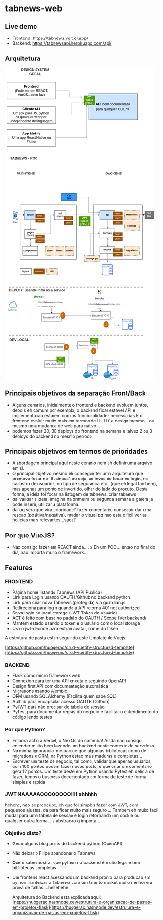 # tabnews-web

## Live demo

- Frontend: https://tabnews.vercel.app/
- Backend: https://tabnewsapi.herokuapp.com/api/

## Arquitetura

![Architecture](./tabnews-architecture.drawio.png)

## Principais objetivos da separação Front/Back

- Alguns cenarios, inicialmente o frontend e backend evoluem
  juntos, depois eh comum por exemplo, o backend ficar estavel
  API e implementacao estarem com as funcionalidades necessarias E o frontend evoluir muito mais em termos
  de UI, UX e design mesmo...
  ou mesmo uma mudanca de web para nativo...
- podemos fazer 20, 30 deploys do frontend na semana e talvez 2 ou 3 deploys do backend no mesmo periodo

## Principais objetivos em termos de prioridades

- A abordagem principal aqui neste cenario nem eh definir
  uma arquivo em si.
- O principal objetivo mesmo eh conseguir ter uma
  arquitetura que promove focar no 'Business', ou seja,
  ao inves de focar no login, no cadastro de usuarios,
  no tipo de seguranca etc.. (que eh legal tambem), mas apenas
  um ponto de invertido, olhar do lado do produto. Desta forma, a ideia foi focar na listagem de tabnews, criar tabnews
- dai validar a ideia, imagina na primeira ou segunda semana
  a galera ja pode inserir, utilizar a plataforma.
- dai oq sera que vira prioridade? fazer comentario, conseguir dar uma reacao (positiva/negativa), mudar o visual
  pq nao esta dificil ver as noticias mais relevantes...saca?

## Por que VueJS?

- Nao consigo fazer em REACT ainda.... :/
  Eh um POC....entao no final do dia, nao importa muito o framework...

## Features

### FRONTEND

- Página home listando Tabnews (API Publica)
- Link para Login usando OAUTH/Github no backend python
- Link para criar nova Tabnews (protegida) via guardian.js
- Redireciona para login quando a API retorna 401 not authorized
- Salva login no local storage (JWT Token do usuário)
- ACT é feito com base no padrão do OAUTH / Scope (Ver backend)
- Mantem estado usando o token e o usuário com o local storage
- Usa o jwt-decode para extrair avatar, nome do token

A estrutura de pasta estah seguindo este template de Vuejs:

[https://github.com/huogerac/crud-vuetify-structured-template](https://github.com/huogerac/crud-vuetify-structured-template)

### BACKEND

- Flask como micro framework web
- Connexion para ter uma API enxuta e seguindo OpenAPI
- Design first API com documentação automática
- Migrations usando Alembic
- ORM usando SQLAlchemy (Facilita quem sabe SQL)
- Authlib para encapsular acesso OAUTH (Github)
- PyJWT para não precisar de tabela de sessão
- PyTest para documentar regras do negócio
  e facilitar o entendimento do código lendo testes

### Por que Python?

- Embora acho a Vercel, o NextJs do caramba! Ainda nao consigo
  entender muito bem fazendo um backend neste contexto de serveless
- Na minha ignorancia, me parece que algumas bibliotecas como de
  migrations e ORM, no Python estao mais maduras e completas...
- Escrever um teste de negocio, tal como, validar que apenas usuarios
  com 100 pontos podem fazer novos posts, e que criar um comentario gera
  12 pontos. Um teste deste em Python usando Pytest eh delicia de fazer,
  temos o business documentado em forma de teste de forma simples e rapida

### JWT NAAAAAOOOOOOOO!!!! ahhhhh

hehehe, nao se preocupe, eh que foi simples fazer com JWT, com pequenos
ajustes, da para ficar muito mais seguro ...
Tambem eh muito facil mudar para uma tabela de sessao e login retornando
um cookie ou qualquer outra forma....a abstracao q importa...

### Objetivo disto?

- Gerar alguns blog posts do backend python (OpenAPI)
- Não deixar o Filipe abandonar o Tabnews
- Quem sabe mostrar que python no backend é muito legal e tem bibliotecas completas
- Um frontend react acessando um backend pronto para producao em
  python iria deixar o Tabnews com um time to market muito melhor
  e a prova de falhas....hehehehe

  Arquitetura do Backend esta explicada aqui:
  [https://huogerac.hashnode.dev/estrutura-e-organizacao-de-pastas-em-projetos-flask](https://huogerac.hashnode.dev/estrutura-e-organizacao-de-pastas-em-projetos-flask)
